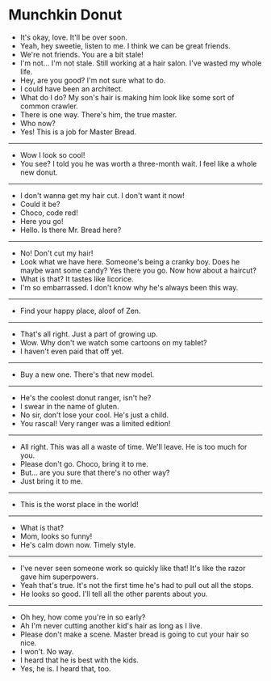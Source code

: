 # Munchkin Donut

- It's okay, love. It'll be over soon.
- Yeah, hey sweetie, listen to me. I think we can be great friends.
- We're not friends. You are a bit stale!
- I'm not... I'm not stale. Still working at a hair salon. I've wasted my whole life.
- Hey, are you good? I'm not sure what to do.
- I could have been an architect.
- What do I do? My son's hair is making him look like some sort of common crawler.
- There is one way. There's him, the true master.
- Who now?
- Yes! This is a job for Master Bread.
* * *
- Wow I look so cool!
- You see? I told you he was worth a three-month wait. I feel like a whole new donut.
* * *
- I don't wanna get my hair cut. I don't want it now!
- Could it be?
- Choco, code red!
- Here you go!
- Hello. Is there Mr. Bread here?
* * *
- No! Don't cut my hair!
- Look what we have here. Someone's being a cranky boy. Does he maybe want some candy? Yes there you go. Now how about a haircut?
- What is that? It tastes like licorice.
- I'm so embarrassed. I don't know why he's always been this way.
* * *
- Find your happy place, aloof of Zen.
* * *
- That's all right. Just a part of growing up.
- Wow. Why don't we watch some cartoons on my tablet?
- I haven't even paid that off yet.
* * *
- Buy a new one. There's that new model.
* * *
- He's the coolest donut ranger, isn't he?
- I swear in the name of gluten.
- No sir, don't lose your cool. He's just a child.
- You rascal! Very ranger was a limited edition!
* * *
- All right. This was all a waste of time. We'll leave. He is too much for you.
- Please don't go. Choco, bring it to me.
- But... are you sure that there's no other way?
- Just bring it to me.
* * *
- This is the worst place in the world!
* * *
- What is that?
- Mom, looks so funny!
- He's calm down now. Timely style.
* * *
- I've never seen someone work so quickly like that! It's like the razor gave him superpowers.
- Yeah that's true. It's not the first time he's had to pull out all the stops.
- He looks so good. I'll tell all the other parents about you.
* * *
- Oh hey, how come you're in so early?
- Ah I'm never cutting another kid's hair as long as I live.
- Please don't make a scene. Master bread is going to cut your hair so nice.
- I won't. No way.
- I heard that he is best with the kids.
- Yes, he is. I heard that, too.
